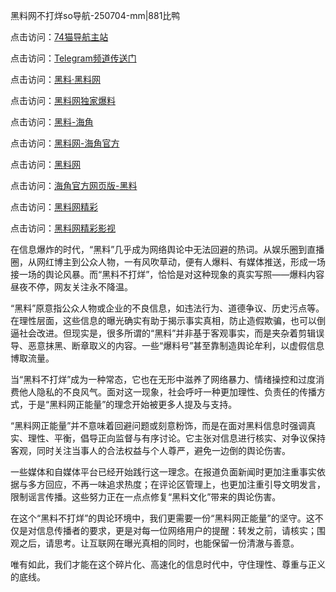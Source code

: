黑料网不打烊so导航-250704-mm|881比鸭

点击访问：<a href="https://74mao.com/">74猫导航主站</a>

点击访问：<a href="https://74mao.com/">Telegram频道传送门</a>

点击访问：<a href="https://heiliaolvzlu3.pages.dev">黑料·黑料网</a>

点击访问：<a href="https://heiliaoyvnrda.pages.dev">黑料网独家爆料</a>

点击访问：<a href="https://gdas.pages.dev/">黑料-海角</a>

点击访问：<a href="https://jha.pages.dev/">黑料网-海角官方</a>

点击访问：<a href="https://fge-7ja.pages.dev/">黑料网</a>

点击访问：<a href="https://haef.pages.dev/">海角官方网页版-黑料</a>

点击访问：<a href="https://qfwfg.pages.dev/">黑料网精彩</a>

点击访问：<a href="https://tyer.pages.dev/">黑料网精彩影视</a>

在信息爆炸的时代，“黑料”几乎成为网络舆论中无法回避的热词。从娱乐圈到直播圈，从网红博主到公众人物，一有风吹草动，便有人爆料、有媒体推送，形成一场接一场的舆论风暴。而“黑料不打烊”，恰恰是对这种现象的真实写照——爆料内容昼夜不停，网友关注永不降温。

“黑料”原意指公众人物或企业的不良信息，如违法行为、道德争议、历史污点等。在理性层面，这些信息的曝光确实有助于揭示事实真相，防止造假欺骗，也可以倒逼社会改进。但现实是，很多所谓的“黑料”并非基于客观事实，而是夹杂着剪辑误导、恶意抹黑、断章取义的内容。一些“爆料号”甚至靠制造舆论牟利，以虚假信息博取流量。

当“黑料不打烊”成为一种常态，它也在无形中滋养了网络暴力、情绪操控和过度消费他人隐私的不良风气。面对这一现象，社会呼吁一种更加理性、负责任的传播方式，于是“黑料网正能量”的理念开始被更多人提及与支持。

“黑料网正能量”并不意味着回避问题或刻意粉饰，而是在面对黑料信息时强调真实、理性、平衡，倡导正向监督与有序讨论。它主张对信息进行核实、对争议保持客观，同时关注当事人的合法权益与个人尊严，避免一边倒的舆论伤害。

一些媒体和自媒体平台已经开始践行这一理念。在报道负面新闻时更加注重事实依据与多方回应，不再一味追求热度；在评论区管理上，也更加注重引导文明发言，限制谣言传播。这些努力正在一点点修复“黑料文化”带来的舆论伤害。

在这个“黑料不打烊”的舆论环境中，我们更需要一份“黑料网正能量”的坚守。这不仅是对信息传播者的要求，更是对每一位网络用户的提醒：转发之前，请核实；围观之后，请思考。让互联网在曝光真相的同时，也能保留一份清澈与善意。

唯有如此，我们才能在这个碎片化、高速化的信息时代中，守住理性、尊重与正义的底线。

